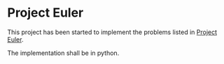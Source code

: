 # Project Euler


This project has been started to implement the problems listed in [Project Euler](https://projecteuler.net/archives).

The implementation shall be in python.
